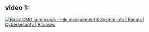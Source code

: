 ## video 1:
[![Basic CMD commands - File management & System info | Bangla | Cybersecurity | Brainsec](https://thumbs.video-to-markdown.com/70478f91.jpg)](https://youtu.be/S_bEFGv0Xb8)
